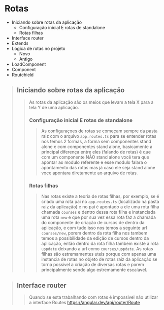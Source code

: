 # Rotas

- Iniciando sobre rotas  da aplicação
    - Configuração inicial E rotas de standalone
    - Rotas filhas
- Interface router
- Extends
- Logica de rotas no projeto
    - Novo
    - Antigo
- LoadComponent
- Component
- Routchield

> ## Iniciando sobre rotas da aplicação
>> As rotas da aplicação são os meios que levam a tela X para a tela Y de uma aplicação. <br/>
>> ### Configuração inicial E rotas de standalone
>>> As configuraçoes de rotas se começam sempre da pasta raiz com o arquivo `app.routes.ts` para se entender rotas nos temos 2 formas, a forma sem componentes stand alone e com componentes stand alone, basicamente a principal diferença entre eles (falando de rotas) é que com um componente NÃO stand alone você tera que apontar ao modulo referente e esse modulo falara o apontamento das rotas mas já caso ele seja stand alone voce apontara diretamente ao arquivo de rotas.
>> ### Rotas filhas
>>> Nas rotas existe a teoria de rotas filhas, por exemplo, se é criado uma rota pai no `app.routes.ts` (localizado na pasta raiz da aplicação) e no pai é apontado a ele uma rota filha chamada `courses` e dentro dessa rota filha e instanciada uma rota `new` e que por sua vez essa rota faz a chamada do componente de criação de cursos de dentro da aplicação, e com tudo isso nos temos a seguinte url `courses/new`, porem dentro da rota filha nos tambem temos a possibilidade da edição de cursos dentro da aplicação, então dentro da rota filha tambem existe a rota `uppdate` deixando a url como `courses/uppdate`. As rotas filhas são estremamentes uteis porque com apenas uma instancia de rotas no objeto de rotas raiz da aplicação se torna possivel a criação de diversas rotas e porem principalmente sendo algo estremamente escalavel.


> ## Interface router
>> Quando se esta trabalhando com rotas é impossivel não utilizar a interface Routes
>> https://angular.dev/api/router/Route